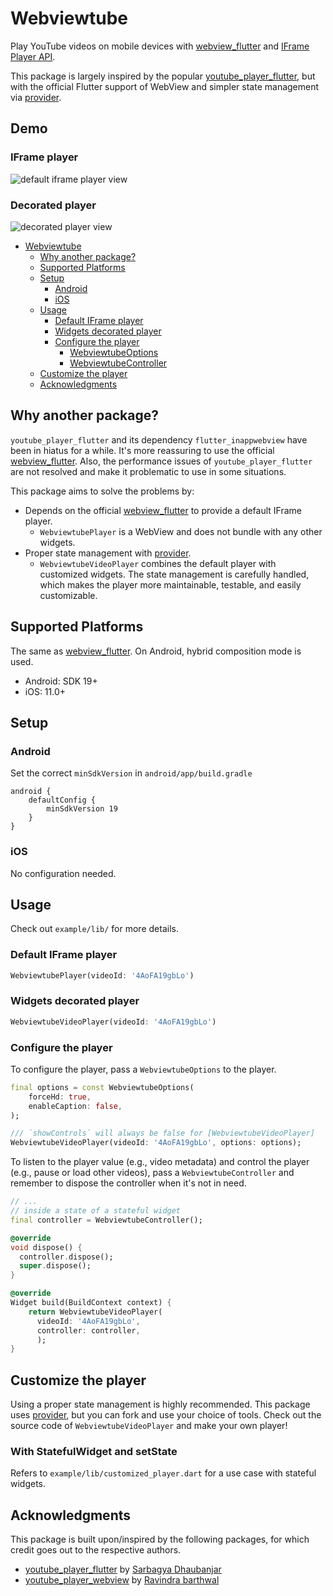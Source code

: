 # Webviewtube

Play YouTube videos on mobile devices with [webview_flutter](https://pub.dev/packages/webview_flutter) and [IFrame Player API](https://developers.google.com/youtube/iframe_api_reference). 

This package is largely inspired by the popular [youtube_player_flutter](https://pub.dev/packages/youtube_player_flutter), but with the official Flutter support of WebView and simpler state management via [provider](https://pub.dev/packages/provider).

## Demo

### IFrame player

![default iframe player view](https://github.com/yh-luo/webviewtube/blob/main/resources/default_1.png)

### Decorated player

![decorated player view](https://github.com/yh-luo/webviewtube/blob/main/resources/decorated_1.png)

- [Webviewtube](#webviewtube)
  - [Why another package?](#why-another-package)
  - [Supported Platforms](#supported-platforms)
  - [Setup](#setup)
    - [Android](#android)
    - [iOS](#ios)
  - [Usage](#usage)
    - [Default IFrame player](#default-iframe-player)
    - [Widgets decorated player](#widgets-decorated-player)
    - [Configure the player](#configure-the-player)
      - [WebviewtubeOptions](#webviewtubeoptions)
      - [WebviewtubeController](#webviewtubecontroller)
  - [Customize the player](#customize-the-player)
  - [Acknowledgments](#acknowledgments)


## Why another package?

`youtube_player_flutter` and its dependency `flutter_inappwebview` have been in hiatus for a while. It's more reassuring to use the official [webview_flutter](https://pub.dev/packages/webview_flutter). Also, the performance issues of `youtube_player_flutter` are not resolved and make it problematic to use in some situations.

This package aims to solve the problems by:
- Depends on the official [webview_flutter](https://pub.dev/packages/webview_flutter) to provide a default IFrame player.
  - `WebviewtubePlayer` is a WebView and does not bundle with any other widgets.
- Proper state management with [provider](https://pub.dev/packages/provider).
  - `WebviewtubeVideoPlayer` combines the default player with customized widgets. The state management is carefully handled, which makes the player more maintainable, testable, and easily customizable.

## Supported Platforms

The same as [webview_flutter](https://pub.dev/packages/webview_flutter). On Android, hybrid composition mode is used.

- Android: SDK 19+
- iOS: 11.0+

## Setup

### Android

Set the correct `minSdkVersion` in `android/app/build.gradle`

```
android {
    defaultConfig {
        minSdkVersion 19
    }
}
```

### iOS

No configuration needed.

## Usage

Check out `example/lib/` for more details.

### Default IFrame player

```dart
WebviewtubePlayer(videoId: '4AoFA19gbLo')
```

### Widgets decorated player

```dart
WebviewtubeVideoPlayer(videoId: '4AoFA19gbLo')
```

### Configure the player

To configure the player, pass a `WebviewtubeOptions` to the player.
```dart
final options = const WebviewtubeOptions(
    forceHd: true,
    enableCaption: false,
);

/// `showControls` will always be false for [WebviewtubeVideoPlayer]
WebviewtubeVideoPlayer(videoId: '4AoFA19gbLo', options: options);
```

To listen to the player value (e.g., video metadata) and control the player (e.g., pause or load other videos), pass a `WebviewtubeController` and remember to dispose the controller when it's not in need.
```dart
// ...
// inside a state of a stateful widget
final controller = WebviewtubeController();

@override
void dispose() {
  controller.dispose();
  super.dispose();
}

@override
Widget build(BuildContext context) {
    return WebviewtubeVideoPlayer(
      videoId: '4AoFA19gbLo',
      controller: controller,
      );
}
```


## Customize the player

Using a proper state management is highly recommended. This package uses [provider](https://pub.dev/packages/provider), but you can fork and use your choice of tools.
Check out the source code of `WebviewtubeVideoPlayer` and make your own player!

### With StatefulWidget and setState

Refers to `example/lib/customized_player.dart` for a use case with stateful widgets.

## Acknowledgments

This package is built upon/inspired by the following packages, for which credit goes out to the respective authors.

- [youtube_player_flutter](https://pub.dev/packages/youtube_player_flutter) by [Sarbagya Dhaubanjar](https://github.com/sarbagyastha/youtube_player_flutter)
- [youtube_player_webview](https://pub.dev/packages/youtube_player_webview) by [Ravindra barthwal](https://github.com/ravindrabarthwal/youtube_player_webview)
